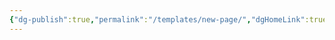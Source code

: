 ```yaml
---
{"dg-publish":true,"permalink":"/templates/new-page/","dgHomeLink":true,"dgPassFrontmatter":false}
---
```

